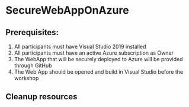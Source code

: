 # SecureWebAppOnAzure

## Prerequisites:

1. All participants must have Visual Studio 2019 installed
2. All participants must have an active Azure subscription as Owner
3. The WebApp that will be securely deployed to Azure will be provided through GitHub
4. The Web App should be opened and build in Visual Studio before the workshop 


## Cleanup resources
